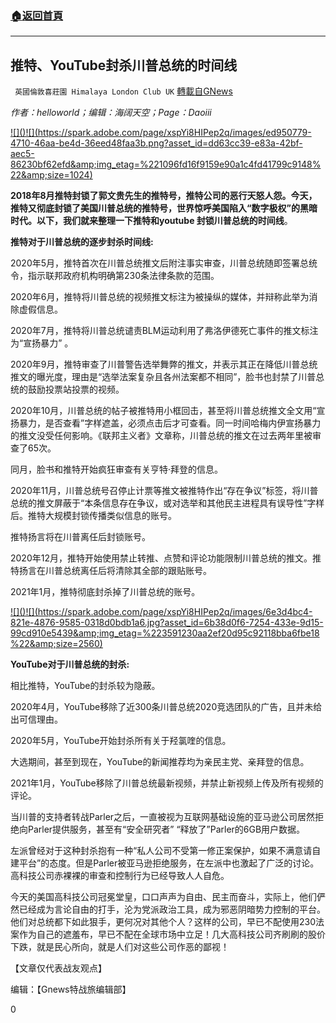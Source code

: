 ###  [:house:返回首頁](https://github.com/ourhimalayas/txt)
---

## 推特、YouTube封杀川普总统的时间线
` 英國倫敦喜莊園 Himalaya London Club UK` [轉載自GNews](https://gnews.org/zh-hans/751129/)

*作者：helloworld；编辑：海阔天空；Page：Daoiii*

[!\[\]()!\[\](https://spark.adobe.com/page/xspYi8HIPep2q/images/ed950779-4710-46aa-be4d-36eed48faa3b.png?asset_id=dd63cc39-e83a-42bf-aec5-86230bf62efd&amp;img_etag=%221096fd16f9159e90a1c4fd41799c9148%22&amp;size=1024)](https://spark.adobe.com/page/xspYi8HIPep2q/images/ed950779-4710-46aa-be4d-36eed48faa3b.png?asset_id=dd63cc39-e83a-42bf-aec5-86230bf62efd&amp;img_etag=%221096fd16f9159e90a1c4fd41799c9148%22&amp;size=1024)

**2018年8月推特封锁了郭文贵先生的推特号，推特公司的恶行天怒人怨。今天，推特又彻底封锁了美国川普总统的推特号，世界惊呼美国陷入“数字极权”的黑暗时代。以下，我们就来整理一下推特和youtube 封锁川普总统的时间线**。

**推特对于川普总统的逐步封杀时间线:**

2020年5月，推特首次在川普总统推文后附注事实审查，川普总统随即签署总统令，指示联邦政府机构明确第230条法律条款的范围。

2020年6月，推特将川普总统的视频推文标注为被操纵的媒体，并辩称此举为消除虚假信息。

2020年7月，推特将川普总统谴责BLM运动利用了弗洛伊德死亡事件的推文标注为“宣扬暴力” 。

2020年9月，推特审查了川普警告选举舞弊的推文，并表示其正在降低川普总统推文的曝光度，理由是“选举法案复杂且各州法案都不相同”，脸书也封禁了川普总统的鼓励投票站投票的视频。

2020年10月，川普总统的帖子被推特用小框回击，甚至将川普总统推文全文用“宣扬暴力，是否查看”字样遮盖，必须点击后才可查看。同一时间哈梅内伊宣扬暴力的推文没受任何影响。《联邦主义者》文章称，川普总统的推文在过去两年里被审查了65次。

同月，脸书和推特开始疯狂审查有关亨特·拜登的信息。

2020年11月，川普总统号召停止计票等推文被推特作出“存在争议”标签，将川普总统的推文屏蔽于“本条信息存在争议，或对选举和其他民主进程具有误导性”字样后。推特大规模封锁传播类似信息的账号。

推特扬言将在川普离任后封锁账号。

2020年12月，推特开始使用禁止转推、点赞和评论功能限制川普总统的推文。推特扬言在川普总统离任后将清除其全部的跟贴账号。

2021年1月，推特彻底封杀掉了川普总统的账号。

[!\[\]()!\[\](https://spark.adobe.com/page/xspYi8HIPep2q/images/6e3d4bc4-821e-4876-9585-0318d0bdb1a6.jpg?asset_id=6b38d0f6-7254-433e-9d15-99cd910e5439&amp;img_etag=%223591230aa2ef20d95c92118bba6fbe18%22&amp;size=2560)](https://spark.adobe.com/page/xspYi8HIPep2q/images/6e3d4bc4-821e-4876-9585-0318d0bdb1a6.jpg?asset_id=6b38d0f6-7254-433e-9d15-99cd910e5439&amp;img_etag=%223591230aa2ef20d95c92118bba6fbe18%22&amp;size=1024)

**YouTube对于川普总统的封杀:**

相比推特，YouTube的封杀较为隐蔽。

2020年4月，YouTube移除了近300条川普总统2020竞选团队的广告，且并未给出可信理由。

2020年5月，YouTube开始封杀所有关于羟氯喹的信息。

大选期间，甚至到现在，YouTube的新闻推荐均为亲民主党、亲拜登的信息。

2021年1月，YouTube移除了川普总统最新视频，并禁止新视频上传及所有视频的评论。

当川普的支持者转战Parler之后，一直被视为互联网基础设施的亚马逊公司居然拒绝向Parler提供服务，甚至有“安全研究者” “释放了”Parler的6GB用户数据。

左派曾经对于这种封杀抱有一种“私人公司不受第一修正案保护，如果不满意请自建平台”的态度。但是Parler被亚马逊拒绝服务，在左派中也激起了广泛的讨论。高科技公司赤裸裸的审查和控制行为已经导致人人自危。

今天的美国高科技公司冠冕堂皇，口口声声为自由、民主而奋斗，实际上，他们俨然已经成为言论自由的打手，沦为党派政治工具，成为邪恶阴暗势力控制的平台。他们对总统都下如此狠手，更何况对其他个人？这样的公司，早已不配使用230法案作为自己的遮羞布，早已不配在全球市场中立足！几大高科技公司齐刷刷的股价下跌，就是民心所向，就是人们对这些公司作恶的鄙视！

【文章仅代表战友观点】

编辑：【Gnews特战旅编辑部】

0
